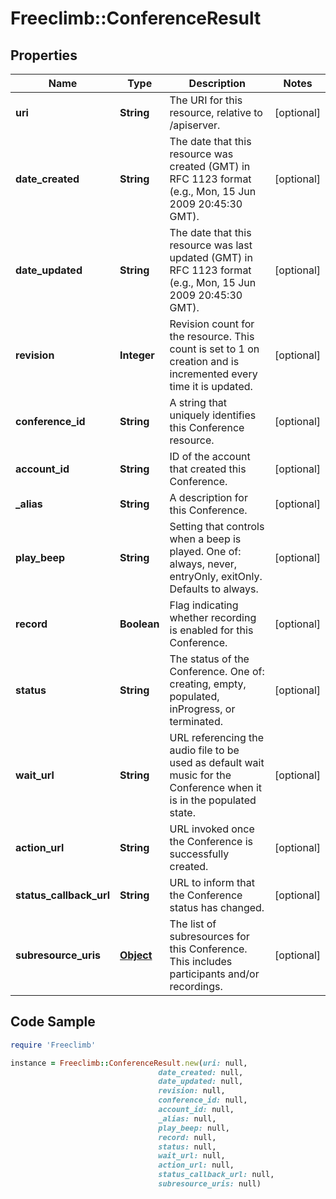 # Freeclimb::ConferenceResult

## Properties

Name | Type | Description | Notes
------------ | ------------- | ------------- | -------------
**uri** | **String** | The URI for this resource, relative to /apiserver. | [optional] 
**date_created** | **String** | The date that this resource was created (GMT) in RFC 1123 format (e.g., Mon, 15 Jun 2009 20:45:30 GMT). | [optional] 
**date_updated** | **String** | The date that this resource was last updated (GMT) in RFC 1123 format (e.g., Mon, 15 Jun 2009 20:45:30 GMT). | [optional] 
**revision** | **Integer** | Revision count for the resource. This count is set to 1 on creation and is incremented every time it is updated. | [optional] 
**conference_id** | **String** | A string that uniquely identifies this Conference resource. | [optional] 
**account_id** | **String** | ID of the account that created this Conference. | [optional] 
**_alias** | **String** | A description for this Conference. | [optional] 
**play_beep** | **String** | Setting that controls when a beep is played. One of: always, never, entryOnly, exitOnly. Defaults to always. | [optional] 
**record** | **Boolean** | Flag indicating whether recording is enabled for this Conference. | [optional] 
**status** | **String** | The status of the Conference. One of: creating, empty, populated, inProgress, or terminated. | [optional] 
**wait_url** | **String** | URL referencing the audio file to be used as default wait music for the Conference when it is in the populated state. | [optional] 
**action_url** | **String** | URL invoked once the Conference is successfully created. | [optional] 
**status_callback_url** | **String** | URL to inform that the Conference status has changed. | [optional] 
**subresource_uris** | [**Object**](.md) | The list of subresources for this Conference. This includes participants and/or recordings. | [optional] 

## Code Sample

```ruby
require 'Freeclimb'

instance = Freeclimb::ConferenceResult.new(uri: null,
                                 date_created: null,
                                 date_updated: null,
                                 revision: null,
                                 conference_id: null,
                                 account_id: null,
                                 _alias: null,
                                 play_beep: null,
                                 record: null,
                                 status: null,
                                 wait_url: null,
                                 action_url: null,
                                 status_callback_url: null,
                                 subresource_uris: null)
```


